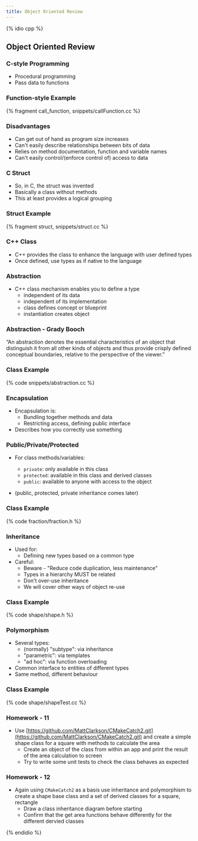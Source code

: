 ```yaml
---
title: Object Oriented Review
---
```


{% idio cpp %}

## Object Oriented Review

### C-style Programming

* Procedural programming
* Pass data to functions


### Function-style Example

{% fragment call_function, snippets/callFunction.cc %}


### Disadvantages

* Can get out of hand as program size increases
* Can't easily describe relationships between bits of data
* Relies on method documentation, function and variable names
* Can't easily control/(enforce control of) access to data


### C Struct 

* So, in C, the struct was invented
* Basically a class without methods
* This at least provides a logical grouping


### Struct Example

{% fragment struct, snippets/struct.cc %}


### C++ Class

* C++ provides the class to enhance the language with user defined types
* Once defined, use types as if native to the language


### Abstraction

* C++ class mechanism enables you to define a type
    * independent of its data
    * independent of its implementation
    * class defines concept or blueprint
    * instantiation creates object


### Abstraction - Grady Booch

“An abstraction denotes the essential characteristics of an object that distinguish it 
from all other kinds of objects and thus provide crisply defined conceptual boundaries, 
relative to the perspective of the viewer.”


### Class Example

{% code snippets/abstraction.cc %}


### Encapsulation

* Encapsulation is:
    * Bundling together methods and data
    * Restricting access, defining public interface
* Describes how you correctly use something


### Public/Private/Protected

* For class methods/variables:
    * `private`: only available in this class
    * `protected`: available in this class and derived classes
    * `public`: available to anyone with access to the object

* (public, protected, private inheritance comes later)


### Class Example

{% code fraction/fraction.h %}


### Inheritance

* Used for:
    * Defining new types based on a common type
* Careful:
    * Beware - "Reduce code duplication, less maintenance"
    * Types in a hierarchy MUST be related
    * Don't over-use inheritance
    * We will cover other ways of object re-use


### Class Example

{% code shape/shape.h %}


### Polymorphism

* Several types:
    * (normally) "subtype": via inheritance
    * "parametric": via templates
    * "ad hoc": via function overloading
* Common interface to entities of different types
* Same method, different behaviour


### Class Example

{% code shape/shapeTest.cc %}

### Homework - 11

* Use [https://github.com/MattClarkson/CMakeCatch2.git](https://github.com/MattClarkson/CMakeCatch2.git) and create a simple shape class for a square with methods to calculate the area
   * Create an object of the class from within an app and print the result of the area calculation to screen
   * Try to write some unit tests to check the class behaves as expected 

### Homework - 12
* Again using `CMakeCatch2` as a basis use inheritance and polymorphism to create a shape base class and a set of derived classes for a square, rectangle
   * Draw a class inheritance diagram before starting
   * Confirm that the get area functions behave differently for the different dervied classes

{% endidio %}
